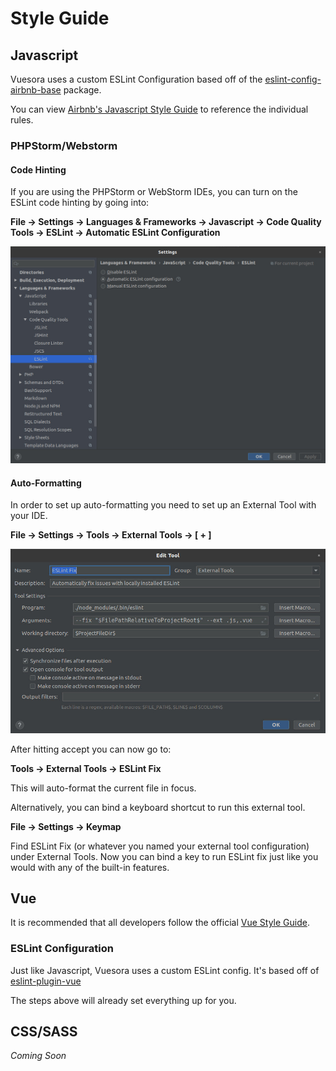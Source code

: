 # Style Guide

## Javascript

Vuesora uses a custom ESLint Configuration based off of the 
[eslint-config-airbnb-base](https://www.npmjs.com/package/eslint-config-airbnb-base) package. 

You can view [Airbnb's Javascript Style Guide](https://github.com/airbnb/javascript) to reference the individual rules.

### PHPStorm/Webstorm

#### Code Hinting

If you are using the PHPStorm or WebStorm IDEs, you can turn on the ESLint code hinting by going into:

**File -> Settings -> Languages & Frameworks -> Javascript -> Code Quality Tools -> ESLint -> Automatic ESLint Configuration**

![ESLint Config](/eslint-config.jpg)

#### Auto-Formatting

In order to set up auto-formatting you need to set up an External Tool with your IDE.

**File -> Settings -> Tools -> External Tools -> [ + ]**

![ESLint Auto-format](/eslint-autoformat.jpg)

After hitting accept you can now go to:

**Tools -> External Tools -> ESLint Fix**

This will auto-format the current file in focus.

Alternatively, you can bind a keyboard shortcut to run this external tool. 

**File -> Settings -> Keymap**

Find ESLint Fix (or whatever you named your external tool configuration) under External Tools. 
Now you can bind a key to run ESLint fix just like you would with any of the built-in features.

## Vue

It is recommended that all developers follow the official [Vue Style Guide](https://vuejs.org/v2/style-guide/).

### ESLint Configuration

Just like Javascript, Vuesora uses a custom ESLint config. It's based off of [eslint-plugin-vue](https://github.com/vuejs/eslint-plugin-vue)

The steps above will already set everything up for you.

## CSS/SASS

_Coming Soon_